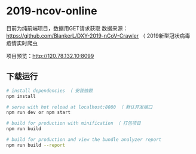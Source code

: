 # 2019-ncov-online

目前为纯前端项目，数据用GET请求获取
数据来源：https://github.com/BlankerL/DXY-2019-nCoV-Crawler  （ 2019新型冠状病毒疫情实时爬虫 

项目预览：http://120.78.132.10:8099

## 下载运行

``` bash
# install dependencies （ 安装依赖
npm install

# serve with hot reload at localhost:8080 （ 默认开发端口
npm run dev or npm start 

# build for production with minification （ 打包项目
npm run build

# build for production and view the bundle analyzer report
npm run build --report
```
